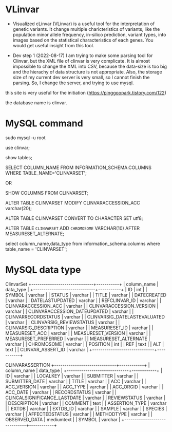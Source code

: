 # VLinvar

* Visualized cLinvar (VLinvar) is a useful tool for the interpretation of genetic variants. It change multiple charicteristics of variants, like the population minor allele frequency, in-silico prediction, variant types, into images based on the statistical characteristics of each genes. You would get useful insight from this tool.

+ Dev step 1 (2022-08-17)
I am trying to make some parsing tool for Clinvar, but the XML file of clinvar is very complicate. It is almost impossible to change the XML into CSV, because the data-size is too big and the hierachy of data structure is not appropriate. Also, the storage size of my current dev server is very small, so I cannot finish the parsing.
So, I change the server, and trying to use mysql.

this site is very useful for the initiation (https://pinggoopark.tistory.com/122)

the database name is clinvar.


# MySQL command
sudo mysql -u root

use clinvar;

show tables;

SELECT COLUMN_NAME FROM INFORMATION_SCHEMA.COLUMNS WHERE TABLE_NAME='CLINVARSET';

OR

SHOW COLUMNS FROM CLINVARSET;

ALTER TABLE CLINVARSET MODIFY CLINVARACCESSION_ACC varchar(20);

ALTER TABLE CLINVARSET CONVERT TO CHARACTER SET utf8;

ALTER TABLE `CLINVARSET` ADD `CHROMOSOME` VARCHAR(10) AFTER MEASURESET_ALTERNATE;

select column_name,data_type from information_schema.columns where table_name = 'CLINVARSET';



# MySQL data type
ClinvarSet
+------------------------------+-----------+
| column_name                  | data_type |
+------------------------------+-----------+
| ID                           | int       |
| SYMBOL                       | varchar   |
| STATUS                       | varchar   |
| TITLE                        | varchar   |
| DATECREATED                  | varchar   |
| DATELASTUPDATED              | varchar   |
| REFCLINVAR_ID                | varchar   |
| CLINVARACCESSION_ACC         | varchar   |
| CLINVARACCESSION_VERSION     | varchar   |
| CLINVARACCESSION_DATEUPDATED | varchar   |
| CLINVARRECORDSTATUS          | varchar   |
| CLINVARSIG_DATELASTEVALUATED | varchar   |
| CLINVARSIG_REVIEWSTATUS      | varchar   |
| CLINVARSIG_DESCRIPTION       | varchar   |
| MEASURESET_ID                | varchar   |
| MEASURESET_ACC               | varchar   |
| MEASURESET_VERSION           | varchar   |
| MEASURESET_PREFERRED         | varchar   |
| MEASURESET_ALTERNATE         | varchar   |
| CHROMOSOME                   | varchar   |
| POSITION                     | int       |
| REF                          | text      |
| ALT                          | text      |
| CLINVAR_ASSERT_ID            | varchar   |
+------------------------------+-----------+


CLINVARASSERTION
+------------------------------+------------+
| column_name                  | data_type  |
+------------------------------+------------+
| ID                           | varchar    |
| LOCALKEY                     | varchar    |
| SUBMITTER                    | varchar    |
| SUBMITTER_DATE               | varchar    |
| TITLE                        | varchar    |
| ACC                          | varchar    |
| ACC_VERSION                  | varchar    |
| ACC_TYPE                     | varchar    |
| ACC_ORGID                    | varchar    |
| ACC_DATE                     | varchar    |
| RECORDSTATUS                 | varchar    |
| CLINCALSIGNIFICANCE_LASTDATE | varchar    |
| REVIEWSTATUS                 | varchar    |
| DESCRIPTION                  | varchar    |
| COMMENT                      | text       |
| ASSERTION_TYPE               | varchar    |
| EXTDB                        | varchar    |
| EXTDB_ID                     | varchar    |
| SAMPLE                       | varchar    |
| SPECIES                      | varchar    |
| AFFECTEDSTATUS               | varchar    |
| METHODTYPE                   | varchar    |
| OBSERVED_DATA                | mediumtext |
| SYMBOL                       | varchar    |
+------------------------------+------------+





